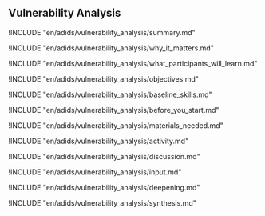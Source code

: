 
##  Vulnerability Analysis

<!-- ![](Content/images/capacity_assessment.png "") -->

!INCLUDE "en/adids/vulnerability_analysis/summary.md"

<!-- Why The Topic Matters -->

!INCLUDE "en/adids/vulnerability_analysis/why_it_matters.md"

<!--  What Participants Will Learn -->

!INCLUDE "en/adids/vulnerability_analysis/what_participants_will_learn.md"

<!-- Objectives {.sidebar} -->

!INCLUDE "en/adids/vulnerability_analysis/objectives.md"

<!-- Baseline Skills -->

!INCLUDE "en/adids/vulnerability_analysis/baseline_skills.md"

<!-- Before you Start -->

!INCLUDE "en/adids/vulnerability_analysis/before_you_start.md"

<!-- Materials Needed -->

!INCLUDE "en/adids/vulnerability_analysis/materials_needed.md"

<!--Activity {.activity} -->

!INCLUDE "en/adids/vulnerability_analysis/activity.md"

<!--Discussion -->

!INCLUDE "en/adids/vulnerability_analysis/discussion.md"

<!-- Input -->

!INCLUDE "en/adids/vulnerability_analysis/input.md"

<!-- Deepening -->

!INCLUDE "en/adids/vulnerability_analysis/deepening.md"

<!--Synthesis {.synthesis} -->

!INCLUDE "en/adids/vulnerability_analysis/synthesis.md"
